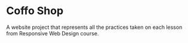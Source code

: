 # Coffo Shop

 A website project that represents all the practices taken on each lesson from Responsive Web Design course.